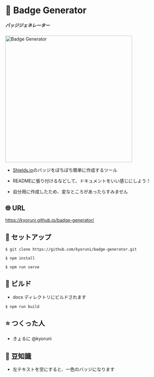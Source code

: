 # :book: Badge Generator
##### バッジジェネレーター

<p align="left">
  <img src="https://user-images.githubusercontent.com/40832190/87170060-cecfc180-c30b-11ea-9f5e-4b9896bf97d4.png" title="Badge Generator" width="400px">
</div>

- [Shields.io](https://shields.io/)のバッジをぽちぽち簡単に作成するツール

- READMEに張り付けるなどして、ドキュメントをいい感じにしよう！

- 自分用に作成したため、変なところがあったらすみません

## :globe_with_meridians: URL

https://kyoruni.github.io/badge-generator/

## :wrench: セットアップ

```
$ git clone https://github.com/kyoruni/badge-generator.git
```

```
$ npm install
```

```
$ npm run serve
```

## :bee: ビルド

- docs ディレクトリにビルドされます

```
$ npm run build
```

## :star: つくった人

- きょるに @kyoruni

## :memo: 豆知識

- 左テキストを空にすると、一色のバッジになります
